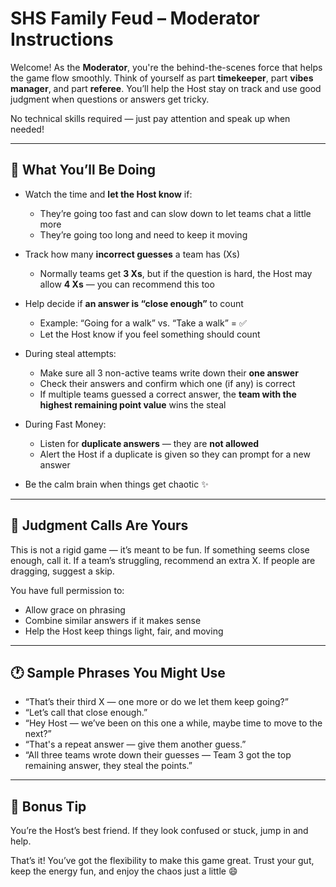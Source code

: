 # SHS Family Feud – Moderator Instructions

Welcome! As the **Moderator**, you're the behind-the-scenes force that helps the game flow smoothly. Think of yourself as part **timekeeper**, part **vibes manager**, and part **referee**. You’ll help the Host stay on track and use good judgment when questions or answers get tricky.

No technical skills required — just pay attention and speak up when needed!

---

## 🧭 What You’ll Be Doing

* Watch the time and **let the Host know** if:

  * They’re going too fast and can slow down to let teams chat a little more
  * They’re going too long and need to keep it moving
* Track how many **incorrect guesses** a team has (Xs)

  * Normally teams get **3 Xs**, but if the question is hard, the Host may allow **4 Xs** — you can recommend this too
* Help decide if **an answer is “close enough”** to count

  * Example: “Going for a walk” vs. “Take a walk” = ✅
  * Let the Host know if you feel something should count
* During steal attempts:

  * Make sure all 3 non-active teams write down their **one answer**
  * Check their answers and confirm which one (if any) is correct
  * If multiple teams guessed a correct answer, the **team with the highest remaining point value** wins the steal
* During Fast Money:

  * Listen for **duplicate answers** — they are **not allowed**
  * Alert the Host if a duplicate is given so they can prompt for a new answer
* Be the calm brain when things get chaotic ✨

---

## 🧠 Judgment Calls Are Yours

This is not a rigid game — it’s meant to be fun. If something seems close enough, call it. If a team’s struggling, recommend an extra X. If people are dragging, suggest a skip.

You have full permission to:

* Allow grace on phrasing
* Combine similar answers if it makes sense
* Help the Host keep things light, fair, and moving

---

## 🕐 Sample Phrases You Might Use

* “That’s their third X — one more or do we let them keep going?”
* “Let’s call that close enough.”
* “Hey Host — we’ve been on this one a while, maybe time to move to the next?”
* “That's a repeat answer — give them another guess.”
* “All three teams wrote down their guesses — Team 3 got the top remaining answer, they steal the points.”

---

## 🎁 Bonus Tip

You’re the Host’s best friend. If they look confused or stuck, jump in and help.

That’s it! You’ve got the flexibility to make this game great. Trust your gut, keep the energy fun, and enjoy the chaos just a little 😄
